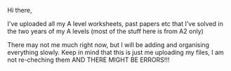 Hi there,

I've uploaded all my A level worksheets, past papers etc that I've solved in the two years of my A levels (most of the stuff here is from A2 only)

There may not me much right now, but I will be adding and organising everything slowly. Keep in mind that this is just me uploading my files, I am not re-cheching them AND THERE MIGHT BE ERRORS!!!

